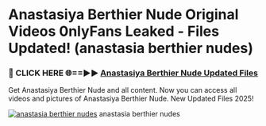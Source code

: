 # Anastasiya Berthier Nude Original Videos 0nlyFans Leaked - Files Updated! (anastasia berthier nudes)

<h3>🔴 CLICK HERE 🌐==►► <a href="https://tinyurl.com/2p9ay9w9" rel="nofollow">Anastasiya Berthier Nude Updated Files</a></h3>

Get Anastasiya Berthier Nude and all content. Now you can access all videos and pictures of Anastasiya Berthier Nude. New Updated Files 2025!

[![anastasia berthier nudes](https://i.imgur.com/KQgVmj3.gif)](https://tinyurl.com/2p9ay9w9)
anastasia berthier nudes